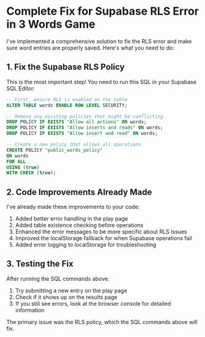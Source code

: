 # Complete Fix for Supabase RLS Error in 3 Words Game

I've implemented a comprehensive solution to fix the RLS error and make sure word entries are properly saved. Here's what you need to do:

## 1. Fix the Supabase RLS Policy

This is the most important step! You need to run this SQL in your Supabase SQL Editor:

```sql
-- First, ensure RLS is enabled on the table
ALTER TABLE words ENABLE ROW LEVEL SECURITY;

-- Remove any existing policies that might be conflicting
DROP POLICY IF EXISTS "Allow all actions" ON words;
DROP POLICY IF EXISTS "Allow inserts and reads" ON words;
DROP POLICY IF EXISTS "Allow insert and read" ON words;

-- Create a new policy that allows all operations
CREATE POLICY "public_words_policy" 
ON words
FOR ALL
USING (true)
WITH CHECK (true);
```

## 2. Code Improvements Already Made

I've already made these improvements to your code:

1. Added better error handling in the play page
2. Added table existence checking before operations
3. Enhanced the error messages to be more specific about RLS issues
4. Improved the localStorage fallback for when Supabase operations fail
5. Added error logging to localStorage for troubleshooting

## 3. Testing the Fix

After running the SQL commands above:
1. Try submitting a new entry on the play page
2. Check if it shows up on the results page
3. If you still see errors, look at the browser console for detailed information

The primary issue was the RLS policy, which the SQL commands above will fix. 